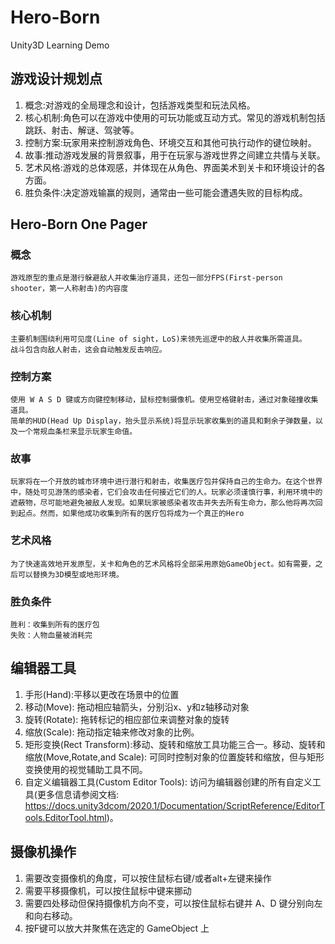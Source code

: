 # Hero-Born

Unity3D Learning Demo

## 游戏设计规划点

1. 概念:对游戏的全局理念和设计，包括游戏类型和玩法风格。
2. 核心机制:角色可以在游戏中使用的可玩功能或互动方式。常见的游戏机制包括跳跃、射击、解谜、驾驶等。
3. 控制方案:玩家用来控制游戏角色、环境交互和其他可执行动作的键位映射。
4. 故事:推动游戏发展的背景叙事，用于在玩家与游戏世界之间建立共情与关联。
5. 艺术风格:游戏的总体观感，并体现在从角色、界面美术到关卡和环境设计的各方面。
6. 胜负条件:决定游戏输赢的规则，通常由一些可能会遭遇失败的目标构成。

## Hero-Born One Pager

### 概念

    游戏原型的重点是潜行躲避敌人并收集治疗道具，还包一部分FPS(First-person shooter，第一人称射击)的内容度

### 核心机制

    主要机制围绕利用可见度(Line of sight，LoS)来领先巡逻中的敌人并收集所需道具。
    战斗包含向敌人射击，这会自动触发反击响应。

### 控制方案

    使用 W A S D 键或方向键控制移动，鼠标控制摄像机。使用空格键射击，通过对象碰撞收集道具。
    简单的HUD(Head Up Display，抬头显示系统)将显示玩家收集到的道具和剩余子弹数量，以及一个常规血条栏来显示玩家生命值。

### 故事

    玩家将在一个开放的城市环境中进行潜行和射击，收集医疗包并保持自己的生命力。在这个世界中，随处可见游荡的感染者，它们会攻击任何接近它们的人。玩家必须谨慎行事，利用环境中的遮蔽物，尽可能地避免被敌人发现。如果玩家被感染者攻击并失去所有生命力，那么他将再次回到起点。然而，如果他成功收集到所有的医疗包将成为一个真正的Hero

### 艺术风格

    为了快速高效地开发原型，关卡和角色的艺术风格将全部采用原始GameObject。如有需要，之后可以替换为3D模型或地形环境。

### 胜负条件

    胜利：收集到所有的医疗包
    失败：人物血量被消耗完

## 编辑器工具

1. 手形(Hand):平移以更改在场景中的位置
2. 移动(Move): 拖动相应轴箭头，分别沿x、y和z轴移动对象
3. 旋转(Rotate): 拖转标记的相应部位来调整对象的旋转
4. 缩放(Scale): 拖动指定轴来修改对象的比例。
5. 矩形变换(Rect Transform):移动、旋转和缩放工具功能三合一。移动、旋转和缩放(Move,Rotate,and Scale): 可同时控制对象的位置旋转和缩放，但与矩形变换使用的视觉辅助工具不同。
6. 自定义编辑器工具(Custom Editor Tools): 访问为编辑器创建的所有自定义工具(更多信息请参阅文档: <https://docs.unity3dcom/2020.1/Documentation/ScriptReference/EditorTools.EditorTool.html>)。

## 摄像机操作

1. 需要改变摄像机的角度，可以按住鼠标右键/或者alt+左键来操作
2. 需要平移摄像机，可以按住鼠标中键来挪动
3. 需要四处移动但保持摄像机方向不变，可以按住鼠标右键并 A、D 键分别向左和向右移动。
4. 按F键可以放大并聚焦在选定的 GameObject 上
